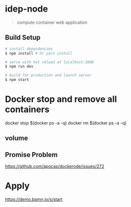 # idep-node

> compute container web application 

## Build Setup

``` bash
# install dependencies
$ npm install # Or yarn install

# serve with hot reload at localhost:3000
$ npm run dev

# build for production and launch server
$ npm start
```


# Docker stop and remove all containers 
docker stop $(docker ps -a -q)
docker rm $(docker ps -a -q)

## volume 
## Promise Problem 
https://github.com/apocas/dockerode/issues/272


# Apply 
https://demo.bpmn.io/s/start
